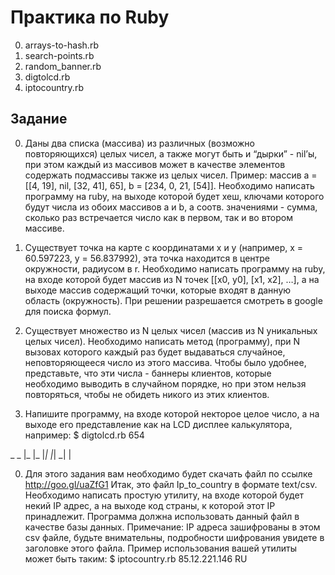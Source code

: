 Практика по Ruby
================
0. arrays-to-hash.rb
0. search-points.rb
0. random_banner.rb
0. digtolcd.rb
0. iptocountry.rb

Задание
-------
0. Даны два списка (массива) из различных (возможно повторяющихся) целых чисел, а также могут быть и “дырки” - nil’ы, при этом каждый из массивов может в качестве элементов содержать подмассивы также из целых чисел. Пример: массив a = [[4, 19], nil, [32, 41], 65], b = [234, 0, 21, [54]]. Необходимо написать программу на ruby, на выходе которой будет хеш, ключами которого будут числа из обоих массивов a и b, а соотв. значениями - сумма, сколько раз встречается число как в первом, так и во втором массиве.


0. Существует точка на карте с координатами x и y (например, x = 60.597223, y =  56.837992), эта точка находится в центре окружности, радиусом в r. Необходимо написать программу на ruby, на входе которой будет массив из N точек
            [[x0, y0], [x1, x2], …], а на выходе массив содержащий точки, которые входят в            данную область (окружность). При решении разрешается смотреть в google для поиска формул.


0. Существует множество из N целых чисел (массив из N уникальных целых чисел). Необходимо написать метод (программу), при N вызовах которого каждый раз будет выдаваться случайное, неповторяющееся число из этого массива. Чтобы было удобнее, представьте, что эти числа - баннеры клиентов, которые необходимо выводить в случайном порядке, но при этом нельзя повторяться, чтобы не обидеть никого из этих клиентов.


0. Напишите программу, на входе которой некторое целое число, а на выходе его представление как на LCD дисплее калькулятора, например:
$ digtolcd.rb 654

 _   _
|_  |_  |_|
|_|  _|   |


0. Для этого задания вам необходимо будет скачать файл по ссылке http://goo.gl/uaZfG1
Итак, это файл Ip_to_country в формате text/csv. Необходимо написать простую утилиту, на входе которой будет некий IP адрес, а на выходе код страны, к которой этот IP принадлежит. Программа должна использовать данный файл в качестве базы данных. Примечание: IP адреса зашифрованы в этом csv файле, будьте внимательны, подробности шифрования увидете в заголовке этого файла. Пример использования вашей утилиты может быть таким:
$ iptocountry.rb 85.12.221.146
RU
